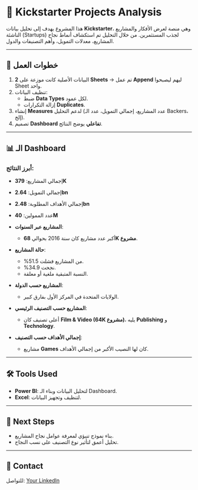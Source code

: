 # 🎯 Kickstarter Projects Analysis  

هذا المشروع يهدف إلى تحليل بيانات **Kickstarter**، وهي منصة لعرض الأفكار والمشاريع الناشئة (Startups) لجذب المستثمرين. من خلال التحليل تم استكشاف أنماط نجاح المشاريع، معدلات التمويل، وأهم التصنيفات والدول.  

---

## 📂 خطوات العمل
1. البيانات الأصلية كانت موزعة على **2 Sheets** → تم عمل **Append** ليهم ليصبحوا Sheet واحد.  
2. تنظيف البيانات:
   - ضبط **Data Types** لكل عمود.  
   - إزالة التكرارات **Duplicates**.  
3. إنشاء **Measures** لدعم التحليل (عدد المشاريع، إجمالي التمويل، عدد الـ Backers، إلخ).  
4. تصميم **Dashboard تفاعلي** يوضح النتائج.  

---

## 📊 الـ Dashboard
  
 

### أبرز النتائج:

  - إجمالي المشاريع: **379K**  
  - إجمالي التمويل: **2.64bn**  
  - إجمالي الأهداف المطلوبة: **2.48bn**  
  - عدد الممولين: **40M**  

- **المشاريع عبر السنوات**:  
  - أكبر عدد مشاريع كان سنة 2016 بحوالي **68K مشروع**.  

- **حالة المشاريع**:  
  - %51.5 من المشاريع فشلت.  
  - %34.9 نجحت.  
  - النسبة المتبقية ملغية أو معلقة.  

- **المشاريع حسب الدولة**:  
  - الولايات المتحدة في المركز الأول بفارق كبير.  

- **المشاريع حسب التصنيف الرئيسي**:  
  - أعلى تصنيف كان **Film & Video (64K مشروع)**، يليه **Publishing** و **Technology**.  

- **إجمالي الأهداف حسب التصنيف**:  
  - مشاريع **Games** كان لها النصيب الأكبر من إجمالي الأهداف.  

---

## 🛠️ Tools Used
- **Power BI**: لتحليل البيانات وبناء الـ Dashboard.  
- **Excel**: لتنظيف وتجهيز البيانات.  

---

## 🚀 Next Steps
- بناء نموذج تنبؤي لمعرفة عوامل نجاح المشاريع.  
- تحليل أعمق لتأثير نوع التصنيف على نسب النجاح.  

---

## 📧 Contact
للتواصل: [Your LinkedIn](https://www.linkedin.com/in/radwa-daifour-0bb272260/)  
